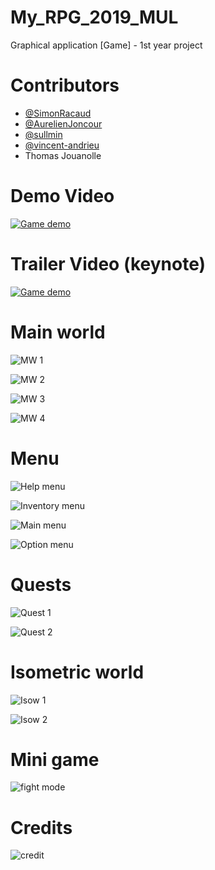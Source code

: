# My_RPG_2019_MUL
Graphical application [Game] - 1st year project

# Contributors
  * [@SimonRacaud](https://github.com/SimonRacaud)
  * [@AurelienJoncour](https://github.com/aurelienjoncour)
  * [@sullmin](https://github.com/sullmin)
  * [@vincent-andrieu](https://github.com/vincent-andrieu)
  * Thomas Jouanolle


# Demo Video
[![Game demo](https://img.youtube.com/vi/JrIsSziN3Cs/0.jpg)](https://www.youtube.com/watch?v=JrIsSziN3Cs)
# Trailer Video (keynote)
[![Game demo](https://img.youtube.com/vi/f1FvUEb4m4Q/0.jpg)](https://www.youtube.com/watch?v=f1FvUEb4m4Q)


# Main world
![MW 1](github/mainw1.png)

![MW 2](github/mainw2.png)

![MW 3](github/mainw3.png)

![MW 4](github/mainw4.png)

# Menu
![Help menu](github/help_menu.png)

![Inventory menu](github/inventory.png)

![Main menu](github/main_menu.png)

![Option menu](github/option_menu.png)

# Quests
![Quest 1](github/quest.png)

![Quest 2](github/quest2.png)

# Isometric world 
![Isow 1](github/isow1.png)

![Isow 2](github/isow2.png)
# Mini game
![fight mode](github/fight.png)

# Credits
![credit](github/credit.png)
